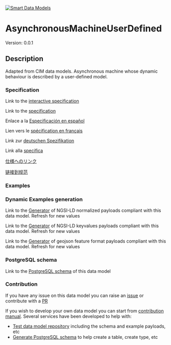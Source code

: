 [![Smart Data Models](https://smartdatamodels.org/wp-content/uploads/2022/01/SmartDataModels_logo.png "Logo")](https://smartdatamodels.org)
# AsynchronousMachineUserDefined
Version: 0.0.1

## Description 

Adapted from CIM data models. Asynchronous machine whose dynamic behaviour is described by a user-defined model.
### Specification

Link to the [interactive specification](https://swagger.lab.fiware.org/?url=https://smart-data-models.github.io/dataModel.EnergyCIM/AsynchronousMachineUserDefined/swagger.yaml)

Link to the [specification](https://github.com/smart-data-models/dataModel.EnergyCIM/blob/master/AsynchronousMachineUserDefined/doc/spec.md)

Enlace a la [Especificación en español](https://github.com/smart-data-models/dataModel.EnergyCIM/blob/master/AsynchronousMachineUserDefined/doc/spec_ES.md)

Lien vers le [spécification en français](https://github.com/smart-data-models/dataModel.EnergyCIM/blob/master/AsynchronousMachineUserDefined/doc/spec_FR.md)

Link zur [deutschen Spezifikation](https://github.com/smart-data-models/dataModel.EnergyCIM/blob/master/AsynchronousMachineUserDefined/doc/spec_DE.md)

Link alla [specifica](https://github.com/smart-data-models/dataModel.EnergyCIM/blob/master/AsynchronousMachineUserDefined/doc/spec_IT.md)

[仕様へのリンク](https://github.com/smart-data-models/dataModel.EnergyCIM/blob/master/AsynchronousMachineUserDefined/doc/spec_JA.md)

[链接到规范](https://github.com/smart-data-models/dataModel.EnergyCIM/blob/master/AsynchronousMachineUserDefined/doc/spec_ZH.md)
### Examples
### Dynamic Examples generation

Link to the [Generator](https://smartdatamodels.org/extra/ngsi-ld_generator.php?schemaUrl=https://raw.githubusercontent.com/smart-data-models/dataModel.EnergyCIM/master/AsynchronousMachineUserDefined/schema.json&email=info@smartdatamodels.org) of NGSI-LD normalized payloads compliant with this data model. Refresh for new values

Link to the [Generator](https://smartdatamodels.org/extra/ngsi-ld_generator_keyvalues.php?schemaUrl=https://raw.githubusercontent.com/smart-data-models/dataModel.EnergyCIM/master/AsynchronousMachineUserDefined/schema.json&email=info@smartdatamodels.org) of NGSI-LD keyvalues payloads compliant with this data model. Refresh for new values

Link to the [Generator](https://smartdatamodels.org/extra/geojson_features_generator.php?schemaUrl=https://raw.githubusercontent.com/smart-data-models/dataModel.EnergyCIM/master/AsynchronousMachineUserDefined/schema.json&email=info@smartdatamodels.org) of geojson feature format payloads compliant with this data model. Refresh for new values
### PostgreSQL schema

Link to the [PostgreSQL schema](https://smart-data-models.github.io/dataModel.EnergyCIM/AsynchronousMachineUserDefined/schema.sql) of this data model
### Contribution

 If you have any issue on this data model you can raise an [issue](https://github.com/smart-data-models/dataModel.EnergyCIM/issues)  or contribute with a [PR](https://github.com/smart-data-models/dataModel.EnergyCIM/pulls)

 If you wish to develop your own data model you can start from [contribution manual](https://bit.ly/contribution_manual). Several services have been developed to help with: 
 - [Test data model repository](https://smartdatamodels.org/index.php/data-models-contribution-api/) including the schema and example payloads, etc
 - [Generate PostgreSQL schema](https://smartdatamodels.org/index.php/sql-service/) to help create a table, create type, etc